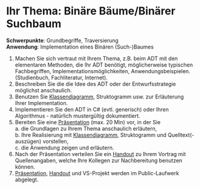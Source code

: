 ﻿# Ihr Thema: 	Binäre Bäume/Binärer Suchbaum
**Schwerpunkte**:	Grundbegriffe, Traversierung  
**Anwendung**:	Implementation eines Binären (Such-)Baumes

1.	Machen Sie sich vertraut mit Ihrem Thema, z.B. beim ADT mit den elementaren Methoden, die Ihr ADT benötigt, möglicherweise typischen Fachbegriffen, Implementationsmöglichkeiten, Anwendungsbeispielen. (Studienbuch, Fachliteratur, Internet).
2.	Beschreiben Sie die die Idee des ADT oder der Entwurfsstrategie möglichst anschaulich.
3.	Benutzen Sie [Klassendiagramm](https://github.com/Bennet303/BinarySearchTree/blob/master/UMLBinarySearchTree.pdf), Struktogramm usw. zur Erläuterung Ihrer Implementation.
4.	Implementieren Sie den ADT in C# (evtl. generisch) oder Ihren Algorithmus - natürlich mustergültig dokumentiert.
5.	Bereiten Sie eine [Präsentation](https://github.com/Bennet303/BinarySearchTree/tree/master/Pr%C3%A4sentation) (max. 20 Min) vor, in der Sie  
a.	die Grundlagen zu Ihrem Thema anschaulich erläutern,  
   b.	Ihre Realisierung mit [Klassendiagramm](https://github.com/Bennet303/BinarySearchTree/blob/master/UMLBinarySearchTree.pdf), Struktogramm und Quelltext(-auszügen) vorstellen,  
   c.	die Anwendung zeigen und erläutern.
6.	Nach der Präsentation verteilen Sie ein [Handout](https://github.com/Bennet303/BinarySearchTree/blob/master/Handout/Handout.pdf) zu Ihrem Vortrag mit Quellenangaben, welche Ihre Kollegen zur Nachbereitung benutzen können.
7.	[Präsentation](https://github.com/Bennet303/BinarySearchTree/tree/master/Pr%C3%A4sentation), [Handout](https://github.com/Bennet303/BinarySearchTree/blob/master/Handout/Handout.pdf) und VS-Projekt werden im Public-Laufwerk abgelegt.
